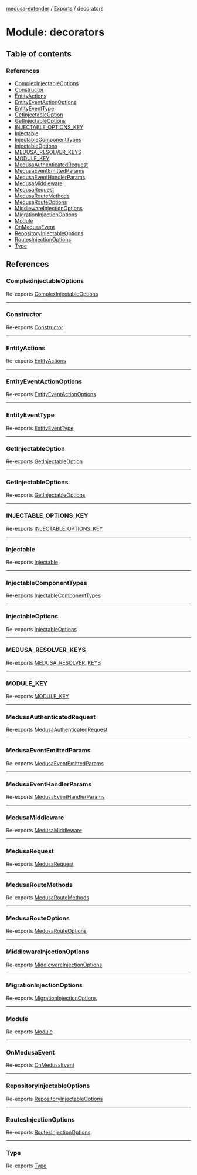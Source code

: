 [medusa-extender](../README.md) / [Exports](../modules.md) / decorators

# Module: decorators

## Table of contents

### References

- [ComplexInjectableOptions](decorators.md#complexinjectableoptions)
- [Constructor](decorators.md#constructor)
- [EntityActions](decorators.md#entityactions)
- [EntityEventActionOptions](decorators.md#entityeventactionoptions)
- [EntityEventType](decorators.md#entityeventtype)
- [GetInjectableOption](decorators.md#getinjectableoption)
- [GetInjectableOptions](decorators.md#getinjectableoptions)
- [INJECTABLE\_OPTIONS\_KEY](decorators.md#injectable_options_key)
- [Injectable](decorators.md#injectable)
- [InjectableComponentTypes](decorators.md#injectablecomponenttypes)
- [InjectableOptions](decorators.md#injectableoptions)
- [MEDUSA\_RESOLVER\_KEYS](decorators.md#medusa_resolver_keys)
- [MODULE\_KEY](decorators.md#module_key)
- [MedusaAuthenticatedRequest](decorators.md#medusaauthenticatedrequest)
- [MedusaEventEmittedParams](decorators.md#medusaeventemittedparams)
- [MedusaEventHandlerParams](decorators.md#medusaeventhandlerparams)
- [MedusaMiddleware](decorators.md#medusamiddleware)
- [MedusaRequest](decorators.md#medusarequest)
- [MedusaRouteMethods](decorators.md#medusaroutemethods)
- [MedusaRouteOptions](decorators.md#medusarouteoptions)
- [MiddlewareInjectionOptions](decorators.md#middlewareinjectionoptions)
- [MigrationInjectionOptions](decorators.md#migrationinjectionoptions)
- [Module](decorators.md#module)
- [OnMedusaEvent](decorators.md#onmedusaevent)
- [RepositoryInjectableOptions](decorators.md#repositoryinjectableoptions)
- [RoutesInjectionOptions](decorators.md#routesinjectionoptions)
- [Type](decorators.md#type)

## References

### ComplexInjectableOptions

Re-exports [ComplexInjectableOptions](types.md#complexinjectableoptions)

___

### Constructor

Re-exports [Constructor](types.md#constructor)

___

### EntityActions

Re-exports [EntityActions](decorators_onMedusaEvent_decorator.md#entityactions)

___

### EntityEventActionOptions

Re-exports [EntityEventActionOptions](decorators_onMedusaEvent_decorator.md#entityeventactionoptions)

___

### EntityEventType

Re-exports [EntityEventType](decorators_onMedusaEvent_decorator.md#entityeventtype)

___

### GetInjectableOption

Re-exports [GetInjectableOption](types.md#getinjectableoption)

___

### GetInjectableOptions

Re-exports [GetInjectableOptions](types.md#getinjectableoptions)

___

### INJECTABLE\_OPTIONS\_KEY

Re-exports [INJECTABLE_OPTIONS_KEY](contants.md#injectable_options_key)

___

### Injectable

Re-exports [Injectable](decorators_injectable_decorator.md#injectable)

___

### InjectableComponentTypes

Re-exports [InjectableComponentTypes](types.md#injectablecomponenttypes)

___

### InjectableOptions

Re-exports [InjectableOptions](types.md#injectableoptions)

___

### MEDUSA\_RESOLVER\_KEYS

Re-exports [MEDUSA_RESOLVER_KEYS](contants.md#medusa_resolver_keys)

___

### MODULE\_KEY

Re-exports [MODULE_KEY](contants.md#module_key)

___

### MedusaAuthenticatedRequest

Re-exports [MedusaAuthenticatedRequest](types.md#medusaauthenticatedrequest)

___

### MedusaEventEmittedParams

Re-exports [MedusaEventEmittedParams](decorators_onMedusaEvent_decorator.md#medusaeventemittedparams)

___

### MedusaEventHandlerParams

Re-exports [MedusaEventHandlerParams](decorators_onMedusaEvent_decorator.md#medusaeventhandlerparams)

___

### MedusaMiddleware

Re-exports [MedusaMiddleware](../interfaces/types.MedusaMiddleware.md)

___

### MedusaRequest

Re-exports [MedusaRequest](types.md#medusarequest)

___

### MedusaRouteMethods

Re-exports [MedusaRouteMethods](types.md#medusaroutemethods)

___

### MedusaRouteOptions

Re-exports [MedusaRouteOptions](types.md#medusarouteoptions)

___

### MiddlewareInjectionOptions

Re-exports [MiddlewareInjectionOptions](types.md#middlewareinjectionoptions)

___

### MigrationInjectionOptions

Re-exports [MigrationInjectionOptions](types.md#migrationinjectionoptions)

___

### Module

Re-exports [Module](decorators_module_decorator.md#module)

___

### OnMedusaEvent

Re-exports [OnMedusaEvent](../classes/decorators_onMedusaEvent_decorator.OnMedusaEvent.md)

___

### RepositoryInjectableOptions

Re-exports [RepositoryInjectableOptions](types.md#repositoryinjectableoptions)

___

### RoutesInjectionOptions

Re-exports [RoutesInjectionOptions](types.md#routesinjectionoptions)

___

### Type

Re-exports [Type](../interfaces/types.Type.md)

